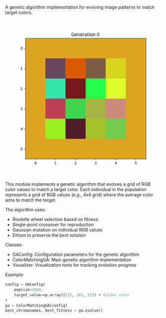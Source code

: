 A genetic algorithm implementation for evolving image patterns to match target colors.

![color matching ga](animation_20250315_1339.gif)

This module implements a genetic algorithm that evolves a grid of RGB color values
to match a target color. Each individual in the population represents a grid of
RGB values (e.g., 4x4 grid) where the average color aims to match the target.

The algorithm uses:

- Roulette wheel selection based on fitness
- Single-point crossover for reproduction
- Gaussian mutation on individual RGB values
- Elitism to preserve the best solution

Classes:

- GAConfig: Configuration parameters for the genetic algorithm
- ColorMatchingGA: Main genetic algorithm implementation
- Visualizer: Visualization tools for tracking evolution progress

Example:

```python
config = GAConfig(
    popsize=1000,
    target_value=np.array([222, 165, 33]) # Golden color
)
ga = ColorMatchingGA(config)
best_chromosomes, best_fitness = ga.evolve()
```
